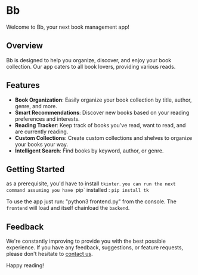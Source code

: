 # Bb

Welcome to Bb, your next book management app!

## Overview

Bb is designed to help you organize, discover, and enjoy your book collection. Our app caters to all book lovers, providing various reads.
## Features

- **Book Organization**: Easily organize your book collection by title, author, genre, and more.
- **Smart Recommendations**: Discover new books based on your reading preferences and interests.
- **Reading Tracker**: Keep track of books you've read, want to read, and are currently reading.
- **Custom Collections**: Create custom collections and shelves to organize your books your way.
- **Intelligent Search**: Find books by keyword, author, or genre.


## Getting Started
as a prerequisite, you'd have to install `tkinter`.
`you can run the next command assuming you have `pip` installed :
```pip install tk```

To use the app just run: "python3 frontend.py" from the console. The `frontend` will load and itself chainload the `backend`. 

## Feedback

We're constantly improving to provide you with the best possible experience. If you have any feedback, suggestions, or feature requests, please don't hesitate to [contact us](mailto:ayoubellah4@gmail.com).

Happy reading!


